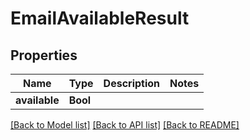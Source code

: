 # EmailAvailableResult

## Properties
Name | Type | Description | Notes
------------ | ------------- | ------------- | -------------
**available** | **Bool** |  | 

[[Back to Model list]](../README#documentation-for-models) [[Back to API list]](../README#documentation-for-api-endpoints) [[Back to README]](../README)


